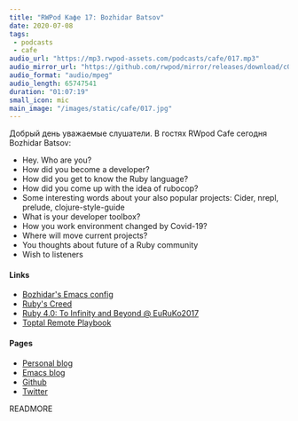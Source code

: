 ```yaml
---
title: "RWPod Кафе 17: Bozhidar Batsov"
date: 2020-07-08
tags:
 - podcasts
 - cafe
audio_url: "https://mp3.rwpod-assets.com/podcasts/cafe/017.mp3"
audio_mirror_url: "https://github.com/rwpod/mirror/releases/download/c017/017.mp3"
audio_format: "audio/mpeg"
audio_length: 65747541
duration: "01:07:19"
small_icon: mic
main_image: "/images/static/cafe/017.jpg"
---
```


Добрый день уважаемые слушатели. В гостях RWpod Cafe сегодня Bozhidar Batsov:

 - Hey. Who are you?
 - How did you become a developer?
 - How did you get to know the Ruby language?
 - How did you come up with the idea of rubocop?
 - Some interesting words about your also popular projects: Cider, nrepl, prelude, clojure-style-guide
 - What is your developer toolbox?
 - How you work environment changed by Covid-19?
 - Where will move current projects?
 - You thoughts about future of a Ruby community
 - Wish to listeners

#### Links

 - [Bozhidar's Emacs config](https://github.com/bbatsov/emacs.d)
 - [Ruby's Creed](https://metaredux.com/posts/2019/04/02/ruby-s-creed.html)
 - [Ruby 4.0: To Infinity and Beyond @ EuRuKo2017](https://www.youtube.com/watch?v=aFSuXUXRySc)
 - [Toptal Remote Playbook](https://www.toptal.com/remote-work-playbook)

#### Pages

 - [Personal blog](https://metaredux.com/)
 - [Emacs blog](https://emacsredux.com/)
 - [Github](https://github.com/bbatsov)
 - [Twitter](https://twitter.com/bbatsov)

READMORE
